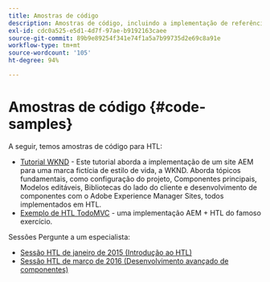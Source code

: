 ```yaml
---
title: Amostras de código
description: Amostras de código, incluindo a implementação de referência We.Retail
exl-id: cdc0a525-e5d1-4d7f-97ae-b9192163caee
source-git-commit: 89b9e89254f341e74f1a5a7b99735d2e69c8a91e
workflow-type: tm+mt
source-wordcount: '105'
ht-degree: 94%

---
```


# Amostras de código {#code-samples}

A seguir, temos amostras de código para HTL:

* [Tutorial WKND](https://experienceleague.adobe.com/docs/experience-manager-learn/getting-started-wknd-tutorial-develop/overview.html) - Este tutorial aborda a implementação de um site AEM para uma marca fictícia de estilo de vida, a WKND. Aborda tópicos fundamentais, como configuração do projeto, Componentes principais, Modelos editáveis, Bibliotecas do lado do cliente e desenvolvimento de componentes com o Adobe Experience Manager Sites, todos implementados em HTL.
* [Exemplo de HTL TodoMVC](https://github.com/Adobe-Marketing-Cloud/aem-sightly-sample-todomvc) - uma implementação AEM + HTL do famoso exercício.

Sessões Pergunte a um especialista:

* [Sessão HTL de janeiro de 2015 (Introdução ao HTL)](http://scottsdigitalcommunity.blogspot.ca/2015/01/upcoming-sessions-of-ask-aem-community.html)
* [Sessão HTL de março de 2016 (Desenvolvimento avançado de componentes)](http://scottsdigitalcommunity.blogspot.ca/2016/03/ask-aem-community-experts-deep-dive.html)
